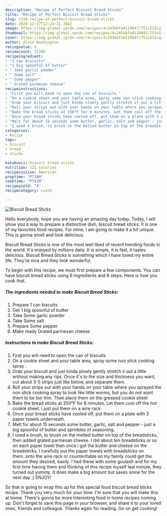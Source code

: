 ```yaml
---
description: "Recipe of Perfect Biscuit Bread Sticks"
title: "Recipe of Perfect Biscuit Bread Sticks"
slug: 1330-recipe-of-perfect-biscuit-bread-sticks
date: 2020-12-17T13:24:11.384Z
image: https://img-global.cpcdn.com/recipes/4c245bbfa0119847/751x532cq70/biscuit-bread-sticks-recipe-main-photo.jpg
thumbnail: https://img-global.cpcdn.com/recipes/4c245bbfa0119847/751x532cq70/biscuit-bread-sticks-recipe-main-photo.jpg
cover: https://img-global.cpcdn.com/recipes/4c245bbfa0119847/751x532cq70/biscuit-bread-sticks-recipe-main-photo.jpg
author: Alvin Washington
ratingvalue: 4
reviewcount: 25206
recipeingredient:
- "1 can biscuits"
- "1 big spoonful of butter"
- " Some garlic powder"
- " Some salt"
- " Some pepper"
- " Grated parmesan cheese"
recipeinstructions:
- "First you will need to open the can of biscuits."
- "On a cookie sheet and your table area, spray some non stick cooking spray ."
- "Grab your biscuit and just kinda slowly gently stretch it out a little without making any rips. Once it&#39;s to the size and thickness you want, cut about 3-5 strips just like below, and separate them."
- "Roll your strips out with your hands on your table where you sprayed the non stick cooking spray to look like little worms, but you do not want them to be too thin. Then place them on the greased cookie sheet"
- "Bake the bread sticks at 350°F for 8 minutes. Let them cool off the hot cookie sheet. i just put them on a wire rack."
- "Once your bread sticks have cooled off, put them on a plate with 3 paper towels underneath."
- "Melt for about 15 seconds some butter, garlic, salt and pepper - just a big spoonful of butter and sprinkles of seasoning."
- "I used a brush, to brush on the melted butter on top of the breadsticks, then added grated parmesan cheese. I did about ten breadsticks or so on each paper towel then once i got the butter and cheese on the breadsticks, I carefully put the paper towels with breadsticks on them..onto the wire rack or counter/table so my family could get the amount they desired, easily. I had these with some goulash and for my first time having them and thinking of this recipe myself last minute, they turned out yummy. It does make a big amount but saves some for the next day ;) ENJOY!"
categories:
- Recipe
tags:
- biscuit
- bread
- sticks

katakunci: biscuit bread sticks 
nutrition: 221 calories
recipecuisine: American
preptime: "PT38M"
cooktime: "PT43M"
recipeyield: "4"
recipecategory: Lunch

---
```



![Biscuit Bread Sticks](https://img-global.cpcdn.com/recipes/4c245bbfa0119847/751x532cq70/biscuit-bread-sticks-recipe-main-photo.jpg)

Hello everybody, hope you are having an amazing day today. Today, I will show you a way to prepare a distinctive dish, biscuit bread sticks. It is one of my favorites food recipes. For mine, I am going to make it a bit unique. This is gonna smell and look delicious.



Biscuit Bread Sticks is one of the most well liked of recent trending foods in the world. It's enjoyed by millions daily. It is simple, it is fast, it tastes delicious. Biscuit Bread Sticks is something which I have loved my entire life. They're nice and they look wonderful.


To begin with this recipe, we must first prepare a few components. You can have biscuit bread sticks using 6 ingredients and 8 steps. Here is how you cook that.

<!--inarticleads1-->

##### The ingredients needed to make Biscuit Bread Sticks:

1. Prepare 1 can biscuits
1. Get 1 big spoonful of butter
1. Take  Some garlic powder
1. Take  Some salt
1. Prepare  Some pepper
1. Make ready  Grated parmesan cheese




<!--inarticleads2-->

##### Instructions to make Biscuit Bread Sticks:

1. First you will need to open the can of biscuits.
1. On a cookie sheet and your table area, spray some non stick cooking spray .
1. Grab your biscuit and just kinda slowly gently stretch it out a little without making any rips. Once it&#39;s to the size and thickness you want, cut about 3-5 strips just like below, and separate them.
1. Roll your strips out with your hands on your table where you sprayed the non stick cooking spray to look like little worms, but you do not want them to be too thin. Then place them on the greased cookie sheet
1. Bake the bread sticks at 350°F for 8 minutes. Let them cool off the hot cookie sheet. i just put them on a wire rack.
1. Once your bread sticks have cooled off, put them on a plate with 3 paper towels underneath.
1. Melt for about 15 seconds some butter, garlic, salt and pepper - just a big spoonful of butter and sprinkles of seasoning.
1. I used a brush, to brush on the melted butter on top of the breadsticks, then added grated parmesan cheese. I did about ten breadsticks or so on each paper towel then once i got the butter and cheese on the breadsticks, I carefully put the paper towels with breadsticks on them..onto the wire rack or counter/table so my family could get the amount they desired, easily. I had these with some goulash and for my first time having them and thinking of this recipe myself last minute, they turned out yummy. It does make a big amount but saves some for the next day ;) ENJOY!




So that is going to wrap this up for this special food biscuit bread sticks recipe. Thank you very much for your time. I'm sure that you will make this at home. There's gonna be more interesting food in home recipes coming up. Don't forget to save this page in your browser, and share it to your loved ones, friends and colleague. Thanks again for reading. Go on get cooking!
